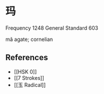 # 玛
Frequency 1248
General Standard 603

mǎ
agate; cornelian

## References
- [[HSK 0]]
- [[7 Strokes]]
- [[玉 Radical]]